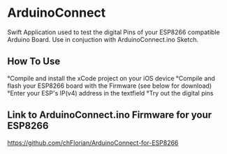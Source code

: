 # ArduinoConnect
Swift Application used to test the digital Pins of your ESP8266 compatible Arduino Board. Use in conjuction with ArduinoConnect.ino Sketch.

## How To Use
°Compile and install the xCode project on your iOS device
°Compile and flash your ESP8266 board with the Firmware (see below for download)
°Enter your ESP's IP(v4) address in the textfield
°Try out the digital pins

## Link to ArduinoConnect.ino Firmware for your ESP8266
https://github.com/chFlorian/ArduinoConnect-for-ESP8266
